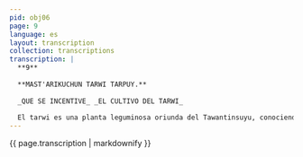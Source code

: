 ```yaml
---
pid: obj06
page: 9
language: es
layout: transcription
collection: transcriptions
transcription: |
  **9**
  
  **MAST'ARIKUCHUN TARWI TARPUY.**
  
  _QUE SE INCENTIVE_ _EL CULTIVO DEL TARWI_
  
  El tarwi es una planta leguminosa oriunda del Tawantinsuyu, conociendosele con el nombre cientifico de Lupinus Mutabilis. Es una semilla similar a las lentejas, constituyendo esta legumina como una gran fuente de proteínas. Abunda en las serramas altas del Peru, desde tiempos ancestrales; es la que la población del imperio Incaco, cultivo esta semilla en regiones frigidas y heladas de la derra, dendo un producto alimenticlos de toda la población andina, de entonces Subsistiendo a la fecha como un producto alimenticios entre los pobladores andinos de nuestro país El tarwi crece en terrenos fertiles, prescindiendo incluso de terrenos abandonados. Podemos acotar también que este grupo es superior en proteinas a la soya, a la que si se le presta incentivos economicos para la propagacion de su cultivo. Los indices proteinicos de estas dos leguminosas son las siguientes: Soya, con un 40% de protinus y 20% de aceite. Tarwi, con un 55% de protenas y 25% de celte Como nos demuestra esta comparación de los resultados experimentales realizados en los Centros de Experimentación, de que el tarwi es una legumina rica en proteinas y lipidos. Por lo que realmente está demostrado que podría cubrir la falta de proteinas y aceite tan escasos en nuestro medio y con lo que se habrá mejorado el nivel proteinicos de la poblacion infantil de todo nuestro país. Por lo que consideramos que los Ministerios de Alimentación y Agricultura debieran emprender una cruzada por difundir su cultivo y consiguientemente su industrialización para el consumo humano.
---
```


{{ page.transcription | markdownify }}

